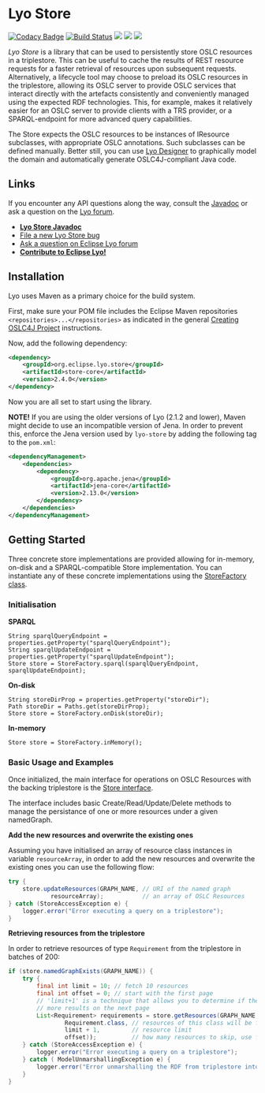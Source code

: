 # Lyo Store

[![Codacy Badge](https://api.codacy.com/project/badge/Grade/5f9560aee08b4c28a094b9fc2e3d43f2)](https://www.codacy.com/app/berezovskyi/lyo-store?utm_source=github.com&amp;utm_medium=referral&amp;utm_content=eclipse/lyo-store&amp;utm_campaign=Badge_Grade)
[![Build Status](https://travis-ci.org/eclipse/lyo.store.svg?branch=master)](https://travis-ci.org/eclipse/lyo.store)
[![](https://img.shields.io/badge/javadoc-latest-blue.svg)](https://download.eclipse.org/lyo/docs/store/latest/)
[![](https://img.shields.io/badge/misc-discourse-lightgrey.svg)](https://forum.open-services.net/)
[![](https://img.shields.io/badge/misc-gitter-lightgrey.svg)](https://gitter.im/eclipse/lyo)


*Lyo Store* is a library that can be used to persistently store OSLC resources in a triplestore. This can be useful to cache the results of REST resource requests for a faster retrieval of resources upon subsequent requests. Alternatively, a lifecycle tool may choose to preload its OSLC resources in the triplestore, allowing its OSLC server to provide OSLC services that interact directly with the artefacts consistently and conveniently managed using the expected RDF technologies. This, for example, makes it relatively easier for an OSLC server to provide clients with a TRS provider, or a SPARQL-endpoint for more advanced query capabilities.

The Store expects the OSLC resources to be instances of IResource subclasses, with appropriate OSLC annotations. Such subclasses can be defined manually. Better still, you can use [Lyo Designer](https://wiki.eclipse.org/Lyo/Lyo_Designer) to graphically model the domain and automatically generate OSLC4J-compliant Java code.

## Links
If you encounter any API questions along the way, consult the [Javadoc][javadoc] or ask a question on the [Lyo forum][forum].

* **[Lyo Store Javadoc][javadoc]**
* [File a new Lyo Store bug](https://github.com/eclipse/lyo-store/issues)
* [Ask a question on Eclipse Lyo forum][forum]
* **[Contribute to Eclipse Lyo!](https://wiki.eclipse.org/Lyo#Contributing_to_Lyo)**

## Installation

Lyo uses Maven as a primary choice for the build system.

First, make sure your POM file includes the Eclipse Maven repositories ```<repositories>...</repositories>``` as indicated in the general [Creating OSLC4J Project](https://oslc.github.io/developing-oslc-applications/eclipse_lyo/setup-an-oslc-provider-consumer-application.html) instructions.

Now, add the following dependency:
```xml
<dependency>
    <groupId>org.eclipse.lyo.store</groupId>
    <artifactId>store-core</artifactId>
    <version>2.4.0</version>
</dependency>
```
Now you are all set to start using the library.

**NOTE!** If you are using the older versions of Lyo (2.1.2 and lower), Maven might decide to use an incompatible version of Jena. In order to prevent this, enforce the Jena version used by `lyo-store` by adding the following tag to the `pom.xml`:

```xml
<dependencyManagement>
    <dependencies>
        <dependency>
            <groupId>org.apache.jena</groupId>
            <artifactId>jena-core</artifactId>
            <version>2.13.0</version>
        </dependency>
    </dependencies>
</dependencyManagement>
```

## Getting Started

Three concrete store implementations are provided allowing for in-memory, on-disk and a SPARQL-compatible Store implementation. You can instantiate any of these concrete implementations using the [StoreFactory class](http://download.eclipse.org/lyo/docs/store/latest/org/eclipse/lyo/store/StoreFactory.html).

### Initialisation

**SPARQL**

    String sparqlQueryEndpoint = properties.getProperty("sparqlQueryEndpoint");
    String sparqlUpdateEndpoint = properties.getProperty("sparqlUpdateEndpoint");
    Store store = StoreFactory.sparql(sparqlQueryEndpoint, sparqlUpdateEndpoint);

**On-disk**

    String storeDirProp = properties.getProperty("storeDir");
    Path storeDir = Paths.get(storeDirProp);
    Store store = StoreFactory.onDisk(storeDir);

**In-memory**

    Store store = StoreFactory.inMemory();

### Basic Usage and Examples

Once initialized, the main interface for operations on OSLC Resources with the backing triplestore is the [Store interface](http://download.eclipse.org/lyo/docs/store/latest/org/eclipse/lyo/store/Store.html).

The interface includes basic Create/Read/Update/Delete methods to manage the persistance of one or more resources under a given namedGraph.

**Add the new resources and overwrite the existing ones**

Assuming you have initialised an array of resource class instances in variable
`resourceArray`, in order to add the new resources and overwrite the existing
ones you can use the following flow:

```java
try {
    store.updateResources(GRAPH_NAME, // URI of the named graph
            resourceArray);           // an array of OSLC Resources
} catch (StoreAccessException e) {
    logger.error("Error executing a query on a triplestore");
}
```

**Retrieving resources from the triplestore**

In order to retrieve resources of type `Requirement` from the triplestore in batches of 200:

```java
if (store.namedGraphExists(GRAPH_NAME)) {
    try {
        final int limit = 10; // fetch 10 resources
        final int offset = 0; // start with the first page
        // 'limit+1' is a technique that allows you to determine if there are
        // more results on the next page
        List<Requirement> requirements = store.getResources(GRAPH_NAME,
                Requirement.class, // resources of this class will be fetched and unmarshalled
                limit + 1,         // resource limit
                offset));          // how many resources to skip, use for paging
    } catch (StoreAccessException e) {
        logger.error("Error executing a query on a triplestore");
    } catch ( ModelUnmarshallingException e) {
        logger.error("Error unmarshalling the RDF from triplestore into Requirement class instances");
    }
}
```

[1]: https://jena.apache.org/documentation/tdb/architecture.html#caching-on-32-and-64-bit-java-systems

[javadoc]: http://download.eclipse.org/lyo/docs/store/latest/overview-summary.html
[forum]: https://forum.open-services.net/c/sdks/lyo
